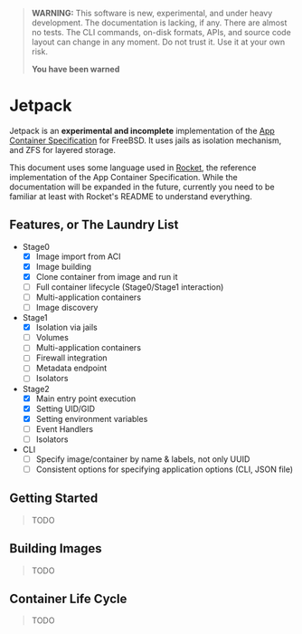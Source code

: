 > **WARNING:** This software is new, experimental, and under heavy
> development. The documentation is lacking, if any. There are almost
> no tests. The CLI commands, on-disk formats, APIs, and source code
> layout can change in any moment. Do not trust it. Use it at your own
> risk.
>
> **You have been warned**

Jetpack
=======

Jetpack is an **experimental and incomplete** implementation of the
[App Container Specification](https://github.com/appc/spec) for
FreeBSD. It uses jails as isolation mechanism, and ZFS for layered
storage.

This document uses some language used in
[Rocket](https://github.com/coreos/rocket), the reference
implementation of the App Container Specification. While the
documentation will be expanded in the future, currently you need to be
familiar at least with Rocket's README to understand everything.

Features, or The Laundry List
-----------------------------

 - Stage0
   - [x] Image import from ACI
   - [x] Image building
   - [x] Clone container from image and run it
   - [ ] Full container lifecycle (Stage0/Stage1 interaction)
   - [ ] Multi-application containers
   - [ ] Image discovery
 - Stage1
   - [x] Isolation via jails
   - [ ] Volumes
   - [ ] Multi-application containers
   - [ ] Firewall integration
   - [ ] Metadata endpoint
   - [ ] Isolators
 - Stage2
   - [x] Main entry point execution
   - [x] Setting UID/GID
   - [x] Setting environment variables
   - [ ] Event Handlers
   - [ ] Isolators
 - CLI
   - [ ] Specify image/container by name & labels, not only UUID
   - [ ] Consistent options for specifying application options (CLI,
         JSON file)

Getting Started
---------------

> TODO

Building Images
---------------

> TODO

Container Life Cycle
--------------------

> TODO
